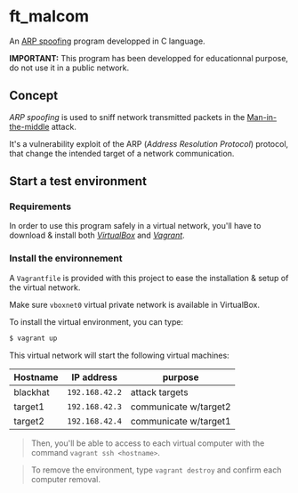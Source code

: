 ft_malcom
=======

An [ARP spoofing](https://en.wikipedia.org/wiki/ARP_spoofing) program developped in C language.

**IMPORTANT:** This program has been developped for educationnal purpose, do not use it in a public network.

## Concept

_ARP spoofing_ is used to sniff network transmitted packets in the [Man-in-the-middle](https://en.wikipedia.org/wiki/Man-in-the-middle_attack) attack.

It's a vulnerability exploit of the ARP (_Address Resolution Protocol_) protocol, that change the intended target of
a network communication.

## Start a test environment

### Requirements

In order to use this program safely in a virtual network, you'll have to download & install 
both _[VirtualBox](https://www.virtualbox.org/)_ and _[Vagrant](https://www.vagrantup.com/)_.

### Install the environnement

A `Vagrantfile` is provided with this project to ease the installation & setup of the
virtual network.

Make sure `vboxnet0` virtual private network is available in
VirtualBox.

To install the virtual environment, you can type:
```sh
$ vagrant up
```

This virtual network will start the following virtual machines:

| Hostname |   IP address   |        purpose        |
|----------|----------------|-----------------------|
| blackhat | `192.168.42.2` |     attack targets    |
| target1  | `192.168.42.3` | communicate w/target2 |
| target2  | `192.168.42.4` | communicate w/target1 |

> Then, you'll be able to access to each virtual computer with the command `vagrant ssh <hostname>`.

> To remove the environment, type `vagrant destroy` and confirm each computer removal.